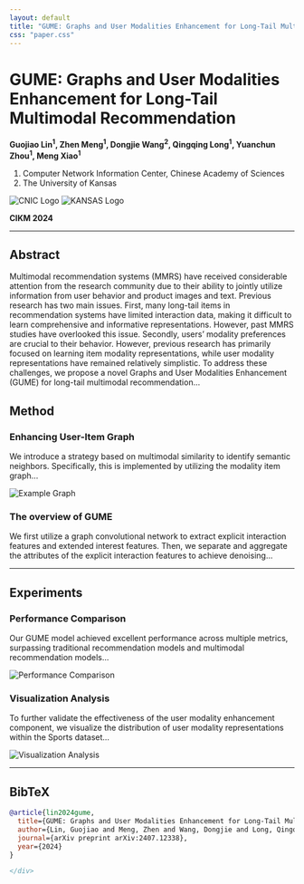 ```yaml
---
layout: default
title: "GUME: Graphs and User Modalities Enhancement for Long-Tail Multimodal Recommendation"
css: "paper.css"
---
```

<div class="paper-page">

# GUME: Graphs and User Modalities Enhancement for Long-Tail Multimodal Recommendation

**Guojiao Lin<sup>1</sup>, Zhen Meng<sup>1</sup>, Dongjie Wang<sup>2</sup>, Qingqing Long<sup>1</sup>, Yuanchun Zhou<sup>1</sup>, Meng Xiao<sup>1</sup>**

1. Computer Network Information Center, Chinese Academy of Sciences  
2. The University of Kansas  

![CNIC Logo](/images/cnic-logo.png) ![KANSAS Logo](/images/kansas-logo.png)

**CIKM 2024**

---

## Abstract

Multimodal recommendation systems (MMRS) have received considerable attention from the research community due to their ability to jointly utilize information from user behavior and product images and text. Previous research has two main issues. First, many long-tail items in recommendation systems have limited interaction data, making it difficult to learn comprehensive and informative representations. However, past MMRS studies have overlooked this issue. Secondly, users’ modality preferences are crucial to their behavior. However, previous research has primarily focused on learning item modality representations, while user modality representations have remained relatively simplistic. To address these challenges, we propose a novel Graphs and User Modalities Enhancement (GUME) for long-tail multimodal recommendation...

<!-- 内容缩写，更多内容省略... -->

## Method

### Enhancing User-Item Graph

We introduce a strategy based on multimodal similarity to identify semantic neighbors. Specifically, this is implemented by utilizing the modality item graph...

![Example Graph](/images/example-graph.png)

### The overview of GUME

We first utilize a graph convolutional network to extract explicit interaction features and extended interest features. Then, we separate and aggregate the attributes of the explicit interaction features to achieve denoising...

---

## Experiments

### Performance Comparison

Our GUME model achieved excellent performance across multiple metrics, surpassing traditional recommendation models and multimodal recommendation models...

![Performance Comparison](/images/performance-comparison.png)

### Visualization Analysis

To further validate the effectiveness of the user modality enhancement component, we visualize the distribution of user modality representations within the Sports dataset...

![Visualization Analysis](/images/visualization-analysis.png)

---

## BibTeX

```bibtex
@article{lin2024gume,
  title={GUME: Graphs and User Modalities Enhancement for Long-Tail Multimodal Recommendation},
  author={Lin, Guojiao and Meng, Zhen and Wang, Dongjie and Long, Qingqing and Zhou, Yuanchun and Xiao, Meng},
  journal={arXiv preprint arXiv:2407.12338},
  year={2024}
}

</div>